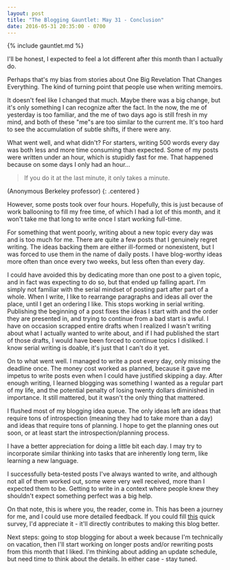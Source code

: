```yaml
---
layout: post
title: "The Blogging Gauntlet: May 31 - Conclusion"
date: 2016-05-31 20:35:00 - 0700
---
```


{% include gauntlet.md %}

I'll be honest, I expected to feel a lot different after this month than I actually do.

Perhaps that's my bias from stories about One Big Revelation That Changes Everything. The kind of turning point that people use when writing memoirs.

It doesn't feel like I changed that much. Maybe there was a big change, but it's only something I can recognize after the fact. In the now, the me of yesterday is too familiar, and the me of two days ago is still fresh in my mind, and both of these "me"s are too similar to the current me. It's too hard to see the accumulation of subtle shifts, if there were any.

What went well, and what didn't? For starters, writing 500 words every day was both less and more time consuming than expected. Some of my posts were written under an hour, which is stupidly fast for me. That happened because on some days I only had an hour...

> If you do it at the last minute, it only takes a minute.

(Anonymous Berkeley professor)
{: .centered }

However, some posts took over four hours. Hopefully, this is just because of work ballooning to fill my free time, of which I had a lot of this month, and it won't take me that long to write once I start working full-time.

For something that went poorly, writing about a new topic every day was and is too much for me. There are quite a few posts that I genuinely regret writing. The ideas backing them are either ill-formed or nonexistent, but I was forced to use them in the name of daily posts.
I have blog-worthy ideas more often than once every two weeks, but less often than every day.

I could have avoided this by dedicating more than one post to a given topic, and in fact was expecting to do so, but that ended up falling apart. I'm simply not familiar with the serial mindset of posting part after part of a whole. When I write, I like to rearrange paragraphs and ideas all over the place, until I get an ordering I like. This stops working in serial writing. Publishing the beginning of a post fixes the ideas I start with and the order they are presented in, and trying to continue from a bad start is awful. I have on occasion scrapped entire drafts when I realized I wasn't writing about what I actually wanted to write about, and if I had published the start of those drafts, I would have been forced to continue topics I disliked. I know serial writing is doable, it's just that I can't do it yet.

On to what went well. I managed to write a post every day, only missing the deadline once. The money cost worked as planned, because it gave me impetus to write posts even when I could have justified skipping a day. After enough writing, I learned blogging was something I wanted as a regular part of my life, and the potential penalty of losing twenty dollars diminished in importance. It still mattered, but it wasn't the only thing that mattered.

I flushed most of my blogging idea queue. The only ideas left are ideas that require tons of introspection (meaning they had to take more than a day) and ideas that require tons of planning. I hope to get the planning ones out soon, or at least start the introspection/planning process.

I have a better appreciation for doing a little bit each day. I may try to incorporate similar thinking into tasks that are inherently long term, like learning a new language.

I successfully beta-tested posts I've always wanted to write, and although not all of them worked out, some were very well received, more than I expected them to be. Getting to write in a context where people knew they shouldn't expect something perfect was a big help.

On that note, this is where you, the reader, come in. This has been a journey for me, and I could use more detailed feedback. If you could fill [this](http://goo.gl/forms/fZwUAKGkzIBwahQ83) quick survey, I'd appreciate it - it'll directly contributes to making this blog better.

Next steps: going to stop blogging for about a week because I'm technically on vacation, then I'll start working on longer posts and/or rewriting posts from this month that I liked. I'm thinking about adding an update schedule, but need time to think about the details. In either case - stay tuned.
